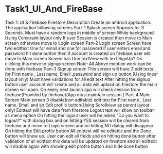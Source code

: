 # Task1_UI_And_FireBase
Task 1: UI &amp; Firebase Firestore  Description Create an android application. The application following screens  Part-1 Splash screen  Appears for 3 Seconds. Must have a random logo in middle of screen  White background  Using Constraint layout only If user Session is created then move to Main screen otherwise move to Login screen  Part-2 Login screen  Screen have two edittext One for email and one for password If user enters email and password hit done button then if account is created on firebase user will move to Main screen Screen has One textView with text SignUp? On clicking this move to signup screen  Note: All Above mention work can be done with firebase  Part-3 Signup screen This screen will have 3 edit texts for First name , Last name, Email ,password and sign up button.(Using linear layout only) Must have validations for all edit text  After hitting the signup button user account will create and all data will upload on firestore the main screen will open. On every next launch app will check session from firebase(Provided by firebase)(App must maintain session )  Part-4 Main Screen Main screen  3 disable(non editable) edit text for  First name , Last name, Email and an Edit profile button(Using Scrollview as parent layout only) Edittext will have data from firestore Logout text will show on toolbar as menu option On hitting the logout user will be asked  “Do you want to logout?” with dialog box and on hitting YES session will be cleared from firebase  and move to Login screen and on hitting NO dialog will disappear On hitting the Edit profile button All edittext will be editable and the Done button will show up. User can edit all fields and on hitting  done button after validation of all edittext this data will be updated on firestore and all edittext will disable again with showing edit profile button and hide done button
